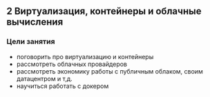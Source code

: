 
## 2 Виртуализация, контейнеры и облачные вычисления
 
### Цели занятия
* поговорить про виртуализацию и контейнеры
* рассмотреть облачных провайдеров
* рассмотреть экономику работы с публичным облаком, своим датацентром и т,д.
* научиться работать с докером

